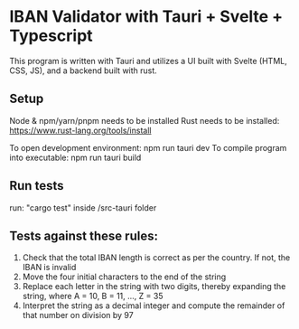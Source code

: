 # IBAN Validator with Tauri + Svelte + Typescript

This program is written with Tauri and utilizes a UI built with Svelte (HTML, CSS, JS), and a backend built with rust.

## Setup
Node & npm/yarn/pnpm needs to be installed
Rust needs to be installed: https://www.rust-lang.org/tools/install


To open development environment: npm run tauri dev
To compile program into executable: npm run tauri build


## Run tests
run: "cargo test" inside /src-tauri folder

## Tests against these rules:
1. Check that the total IBAN length is correct as per the country. If not, the IBAN is invalid
2. Move the four initial characters to the end of the string
3. Replace each letter in the string with two digits, thereby expanding the string, where A = 10, B = 11, ..., Z = 35
4. Interpret the string as a decimal integer and compute the remainder of that number on division by 97 